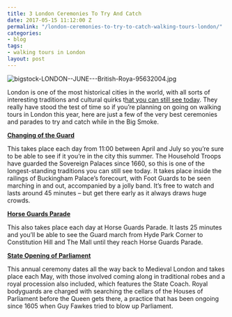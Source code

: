```yaml
---
title: 3 London Ceremonies To Try And Catch
date: 2017-05-15 11:12:00 Z
permalink: "/london-ceremonies-to-try-to-catch-walking-tours-london/"
categories:
- blog
tags:
- walking tours in London
layout: post
---
```


![bigstock-LONDON--JUNE---British-Roya-95632004.jpg](/uploads/bigstock-LONDON--JUNE---British-Roya-95632004.jpg)

London is one of the most historical cities in the world, with all sorts of interesting traditions and cultural quirks t[hat you can still see today](http://www.insider-london.co.uk/tours/). They really have stood the test of time so if you’re planning on going on walking tours in London this year, here are just a few of the very best ceremonies and parades to try and catch while in the Big Smoke.


[**Changing of the Guard**](http://changing-guard.com/dates-buckingham-palace.html)

This takes place each day from 11:00 between April and July so you’re sure to be able to see if it you’re in the city this summer. The Household Troops have guarded the Sovereign Palaces since 1660, so this is one of the longest-standing traditions you can still see today. It takes place inside the railings of Buckingham Palace’s forecourt, with Foot Guards to be seen marching in and out, accompanied by a jolly band. It’s free to watch and lasts around 45 minutes – but get there early as it always draws huge crowds.

[
**Horse Guards Parade**](http://www.visitlondon.com/things-to-do/place/484414-horse-guards-parade)

This also takes place each day at Horse Guards Parade. It lasts 25 minutes and you’ll be able to see the Guard march from Hyde Park Corner to Constitution Hill and The Mall until they reach Horse Guards Parade.

[
**State Opening of Parliament**](http://www.parliament.uk/about/how/occasions/stateopening/)

This annual ceremony dates all the way back to Medieval London and takes place each May, with those involved coming along in traditional robes and a royal procession also included, which features the State Coach. Royal bodyguards are charged with searching the cellars of the Houses of Parliament before the Queen gets there, a practice that has been ongoing since 1605 when Guy Fawkes tried to blow up Parliament.
